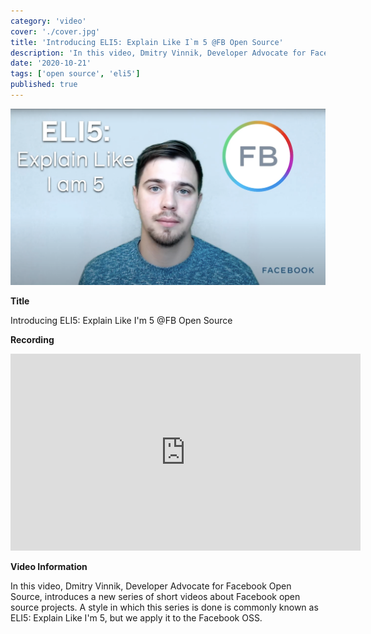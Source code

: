 ```yaml
---
category: 'video'
cover: './cover.jpg'
title: 'Introducing ELI5: Explain Like I`m 5 @FB Open Source'
description: 'In this video, Dmitry Vinnik, Developer Advocate for Facebook Open Source, introduces a new series of short videos about Facebook open source projects.'
date: '2020-10-21'
tags: ['open source', 'eli5']
published: true
---
```

![cover](./cover.jpg)

**Title**

Introducing ELI5: Explain Like I'm 5 @FB Open Source

**Recording**

<iframe width="560" height="315" src="https://www.youtube.com/embed/d9eyN4QpS6o" title="YouTube video player" frameborder="0" allow="accelerometer; autoplay; clipboard-write; encrypted-media; gyroscope; picture-in-picture" allowfullscreen></iframe>

<br>

**Video Information**

In this video, Dmitry Vinnik, Developer Advocate for Facebook Open Source, introduces a new series of short videos about Facebook open source projects. A style in which this series is done is commonly known as ELI5: Explain Like I'm 5, but we apply it to the Facebook OSS. 


